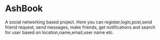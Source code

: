 # AshBook
A social networking based project.
Here you can register,login,post,send friend request, send messages, make friends, get notifications and search for user based on location,name,email,user name etc.
